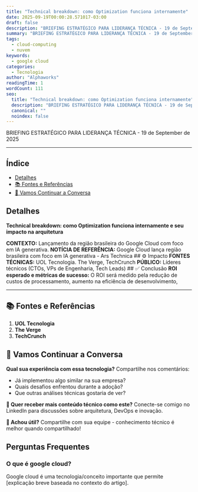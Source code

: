 ```yaml
---
title: "Technical breakdown: como Optimization funciona internamente"
date: 2025-09-19T00:00:28.571017-03:00
draft: false
description: "BRIEFING ESTRATÉGICO PARA LIDERANÇA TÉCNICA - 19 de September de 2025  ---... Leia mais sobre  e suas aplicações práticas."
summary: "BRIEFING ESTRATÉGICO PARA LIDERANÇA TÉCNICA - 19 de September de 2025  ---... Leia mais sobre  e suas aplicações práticas."
tags:
  - cloud-computing
  - nuvem
keywords:
  - google cloud
categories:
  - Tecnologia
author: "Alphaworks"
readingTime: 1
wordCount: 111
seo:
  title: "Technical breakdown: como Optimization funciona internamente"
  description: "BRIEFING ESTRATÉGICO PARA LIDERANÇA TÉCNICA - 19 de September de 2025  ---... Leia mais sobre  e suas aplicações práticas."
  canonical: ""
  noindex: false
---
```


BRIEFING ESTRATÉGICO PARA LIDERANÇA TÉCNICA - 19 de September de 2025

---



## Índice

- [Detalhes](#detalhes)
- [📚 Fontes e Referências](#📚-fontes-e-referências)
- [💬 Vamos Continuar a Conversa](#💬-vamos-continuar-a-conversa)

## Detalhes

**Technical breakdown: como Optimization funciona internamente e seu impacto na arquitetura**

**CONTEXTO:** Lançamento da região brasileira do Google Cloud com foco em IA generativa. **NOTÍCIA DE REFERÊNCIA:** Google Cloud lança região brasileira com foco em IA generativa - Ars Technica ## ⚙️ Impacto **FONTES TÉCNICAS:** UOL Tecnologia. The Verge, TechCrunch **PÚBLICO:** Líderes técnicos (CTOs, VPs de Engenharia, Tech Leads) ## ✅ Conclusão **ROI esperado e métricas de sucesso:** O ROI será medido pela redução de custos de processamento, aumento na eficiência de desenvolvimento,

---

## 📚 Fontes e Referências

1. **UOL Tecnologia**
2. **The Verge**
3. **TechCrunch**

## 💬 Vamos Continuar a Conversa

**Qual sua experiência com essa tecnologia?** Compartilhe nos comentários:
- Já implementou algo similar na sua empresa?
- Quais desafios enfrentou durante a adoção?
- Que outras análises técnicas gostaria de ver?

**📧 Quer receber mais conteúdo técnico como este?** 
Conecte-se comigo no LinkedIn para discussões sobre arquitetura, DevOps e inovação.

**🔄 Achou útil?** Compartilhe com sua equipe - conhecimento técnico é melhor quando compartilhado!


## Perguntas Frequentes

### O que é google cloud?

Google cloud é uma tecnologia/conceito importante que permite [explicação breve baseada no contexto do artigo].

